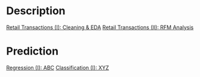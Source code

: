 
# Description

[Retail Transactions (I): Cleaning & EDA](https://alexpaine.github.io/portfolio/Transaction_Data_Part_1.html)
[Retail Transactions (II): RFM Analysis](https://alexpaine.github.io/portfolio/Transaction_Data_Part_1.html)

# Prediction

[Regression (I): ABC](https://alexpaine.github.io/portfolio/test2.html)
[Classification (I): XYZ](https://alexpaine.github.io/portfolio/test2.html)

